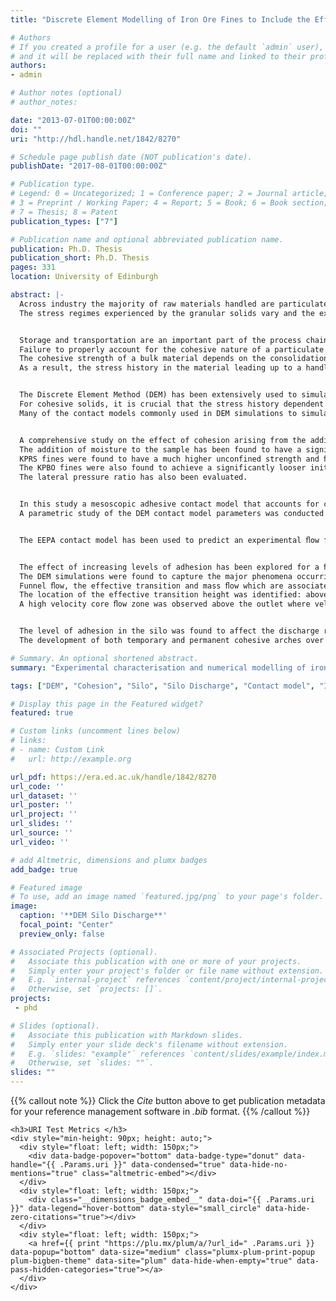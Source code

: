 ```yaml
---
title: "Discrete Element Modelling of Iron Ore Fines to Include the Effects of Moisture and Fines"

# Authors
# If you created a profile for a user (e.g. the default `admin` user), write the username (folder name) here 
# and it will be replaced with their full name and linked to their profile.
authors:
- admin

# Author notes (optional)
# author_notes:

date: "2013-07-01T00:00:00Z"
doi: ""
uri: "http://hdl.handle.net/1842/8270"

# Schedule page publish date (NOT publication's date).
publishDate: "2017-08-01T00:00:00Z"

# Publication type.
# Legend: 0 = Uncategorized; 1 = Conference paper; 2 = Journal article;
# 3 = Preprint / Working Paper; 4 = Report; 5 = Book; 6 = Book section;
# 7 = Thesis; 8 = Patent
publication_types: ["7"]

# Publication name and optional abbreviated publication name.
publication: Ph.D. Thesis
publication_short: Ph.D. Thesis
pages: 331
location: University of Edinburgh

abstract: |-
  Across industry the majority of raw materials handled are particulate in nature, ranging in size and properties from aggregates to powders. 
  The stress regimes experienced by the granular solids vary and the exhibited bulk behaviours can be complex and unexpected. The prevalence of granular solids makes them an area of interest for industry and researchers alike as many challenges still remain, such as dealing with complex cohesive behaviour in materials, which often gives rise to handling difficulties.


  Storage and transportation are an important part of the process chain for industries where particulate solids are commonplace. 
  Failure to properly account for the cohesive nature of a particulate solid can be costly as it can easily lead to blockages in a silo such as ratholing or arching near the outlet during discharge. 
  The cohesive strength of a bulk material depends on the consolidation stress it has experienced. 
  As a result, the stress history in the material leading up to a handling scenario needs to be considered when evaluating its handling behaviour.


  The Discrete Element Method (DEM) has been extensively used to simulate the behaviour of granular materials, however the majority of the focus has been on non-cohesive systems. 
  For cohesive solids, it is crucial that the stress history dependent behaviour is adequately captured. 
  Many of the contact models commonly used in DEM simulations to simulate cohesive granular materials such as the JKR model or liquid bridge models are elastic in nature and may not capture the stress history dependent behaviour observed in cohesive particulate solids.


  A comprehensive study on the effect of cohesion arising from the addition of moisture on the behaviour of two types of **LKAB** iron ore fines (**KPBO** and **KPRS**) has been carried out. 
  The addition of moisture to the sample has been found to have a significant effect on both kinds of fines. 
  KPRS fines were found to have a much higher unconfined strength and ﬂow function at higher moisture contents, and also show a greater increase in cohesion with the addition of moisture, while at moisture contents of less than 2% the KPBO fines demonstrate higher unconfined yield strength. 
  The KPBO fines were also found to achieve a significantly looser initial packing at much lower moisture content when compared to the KPRS fines. 
  The lateral pressure ratio has also been evaluated.


  In this study a mesoscopic adhesive contact model that accounts for contact plasticity and stress history dependency in the bulk solid, the **Edinburgh Elasto-Plastic Adhesion (EEPA)** mode, has been presented and mathematically veriﬁed. 
  A parametric study of the DEM contact model parameters was conducted to gain a deeper understating of the effect of input parameters on the simulated cohesive bulk behaviour.


  The EEPA contact model has been used to predict an experimental ﬂow function of KPRS iron ore fines. The contact model has demonstrated the ability to capture the stress history dependent behaviour that exists in cohesive granular solids. The DEM simulations provide a very close match to the experimental ﬂow functions, with the predicted unconfined strengths found to be within the standard deviations of the experimental results. Investigations into the failure mode predicted by the DEM simulations show that the samples are failing from the development of shear planes similar to those observed experimentally.


  The effect of increasing levels of adhesion has been explored for a ﬂat bottomed silo where the level of adhesion has been varied. 
  The DEM simulations were found to capture the major phenomena occurring in silo discharge including the various ﬂow zones associated with a ﬂat bottomed silo. 
  Funnel ﬂow, the effective transition and mass ﬂow which are associated with a mixed ﬂow pattern were observed in the model silo. 
  The location of the effective transition height was identified: above this was mass ﬂow. The velocity determined from the discharge rate was found to be in excellent agreement with the velocity profiles found in the zones of mass ﬂow. 
  A high velocity core ﬂow zone was observed above the outlet where velocities were greater than 1.25 times the mass ﬂow velocity, Vsub>MF</sub>.


  The level of adhesion in the silo was found to affect the discharge rate - a reduced ﬂow rate was found until the eventual blockage of the silo at a high level of adhesion was found. As the level of adhesion increased the probability of arching also increased, and the formation of intermittent arching behaviour was noted in the cases with higher levels of adhesion in the system. 
  The development of both temporary and permanent cohesive arches over the silo outlet were also observed with stopped ﬂow from the silo.

# Summary. An optional shortened abstract.
summary: "Experimental characterisation and numerical modelling of iron ore fines. A new adhesive contact model (**EEPA model**) is developed and used to simulate cohesive iron ore fines and numerically investigate cohesive silo discharge."

tags: ["DEM", "Cohesion", "Silo", "Silo Discharge", "Contact model", "Iron ore", "Granular solid", "fines", "EEPA"]

# Display this page in the Featured widget?
featured: true

# Custom links (uncomment lines below)
# links:
# - name: Custom Link
#   url: http://example.org

url_pdf: https://era.ed.ac.uk/handle/1842/8270
url_code: ''
url_dataset: ''
url_poster: ''
url_project: ''
url_slides: ''
url_source: ''
url_video: ''

# add Altmetric, dimensions and plumx badges
add_badge: true

# Featured image
# To use, add an image named `featured.jpg/png` to your page's folder. 
image:
  caption: '**DEM Silo Discharge**'
  focal_point: "Center"
  preview_only: false

# Associated Projects (optional).
#   Associate this publication with one or more of your projects.
#   Simply enter your project's folder or file name without extension.
#   E.g. `internal-project` references `content/project/internal-project/index.md`.
#   Otherwise, set `projects: []`.
projects: 
 - phd

# Slides (optional).
#   Associate this publication with Markdown slides.
#   Simply enter your slide deck's filename without extension.
#   E.g. `slides: "example"` references `content/slides/example/index.md`.
#   Otherwise, set `slides: ""`.
slides: ""
---
```


{{% callout note %}}
Click the *Cite* button above to get publication metadata for your reference management software in *.bib* format.
{{% /callout %}}


    <h3>URI Test Metrics </h3>
    <div style="min-height: 90px; height: auto;">
      <div style="float: left; width: 150px;">
        <div data-badge-popover="bottom" data-badge-type="donut" data-handle="{{ .Params.uri }}" data-condensed="true" data-hide-no-mentions="true" class="altmetric-embed"></div>
      </div>
      <div style="float: left; width: 150px;">
        <div class="__dimensions_badge_embed__" data-doi="{{ .Params.uri }}" data-legend="hover-bottom" data-style="small_circle" data-hide-zero-citations="true"></div>
      </div>
      <div style="float: left; width: 150px;">
        <a href={{ print "https://plu.mx/plum/a/?url_id=" .Params.uri }} data-popup="bottom" data-size="medium" class="plumx-plum-print-popup plum-bigben-theme" data-site="plum" data-hide-when-empty="true" data-pass-hidden-categories="true"></a>
      </div>
    </div>